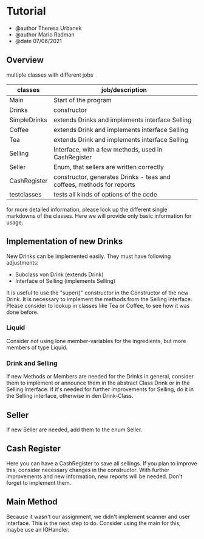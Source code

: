 # Tutorial #

- @author Theresa Urbanek
- @author Mario Radman
- @date 07/06/2021

## Overview ##

multiple classes with different jobs

|classes|job/description|
|---|---|
|Main|Start of the program|
|Drinks|constructor|
|SimpleDrinks|extends Drinks and implements interface Selling|
|Coffee|extends Drink and implements interface Selling|
|Tea|extends Drink and implements interface Selling|
|Selling|Interface, with a few methods, used in CashRegister|
|Seller|Enum, that sellers are written correctly|
|CashRegister|constructor, generates Drinks - teas and coffees, methods for reports|
|testclasses|tests all kinds of options of the code|

for more detailed information, please look up the different single markdowns of the classes.
Here we will provide only basic information for usage.

## Implementation of new Drinks ##
New Drinks can be implemented easily. They must have following adjustments:
- Subclass von Drink (extends Drink)
- Interface of Selling (implements Selling)

It is useful to use the "super()" constructor in the Constructor of the new Drink.
It is necessary to implement the methods from the Selling interface.
Please consider to lookup in classes like Tea or Coffee, to see how it was done before.

### Liquid ###
Consider not using lone member-variables for the ingredients, but more members of type Liquid.

### Drink and Selling ###
If new Methods or Members are needed for the Drinks in general, consider them to implement or announce them in the abstract Class Drink or in the Selling Interface.
If it's needed for further improvements for Selling, do it in the Selling interface, otherwise in den Drink-Class.

## Seller ##
If new Seller are needed, add them to the enum Seller.

## Cash Register ##
Here you can have a CashRegister to save all sellings. If you plan to improve this, consider necessary changes in the constructor. 
With further improvements and new information, new reports will be needed. Don't forget to implement them.

## Main Method ##
Because it wasn't our assignment, we didn't implement scanner and user interface. This is the next step to do.
Consider using the main for this, maybe use an IOHandler.




